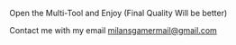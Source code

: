 Open the Multi-Tool and Enjoy (Final Quality Will be better)

Contact me with my email milansgamermail@gmail.com
